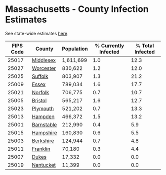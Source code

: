 # Massachusetts - County Infection Estimates

See state-wide estimates [here](/infections/us-ma).

|   FIPS Code |                   County |   Population |   % Currently Infected |   % Total Infected |
|-------------|--------------------------|--------------|------------------------|--------------------|
|       25017 |   [Middlesex](middlesex) |    1,611,699 |                    1.0 |               12.3 |
|       25027 |   [Worcester](worcester) |      830,622 |                    1.2 |               12.0 |
|       25025 |       [Suffolk](suffolk) |      803,907 |                    1.3 |               21.2 |
|       25009 |           [Essex](essex) |      789,034 |                    1.6 |               17.7 |
|       25021 |       [Norfolk](norfolk) |      706,775 |                    0.7 |               10.7 |
|       25005 |       [Bristol](bristol) |      565,217 |                    1.6 |               12.7 |
|       25023 |     [Plymouth](plymouth) |      521,202 |                    0.7 |               13.3 |
|       25013 |       [Hampden](hampden) |      466,372 |                    1.5 |               13.2 |
|       25001 | [Barnstable](barnstable) |      212,990 |                    0.4 |                5.9 |
|       25015 |   [Hampshire](hampshire) |      160,830 |                    0.6 |                5.5 |
|       25003 |   [Berkshire](berkshire) |      124,944 |                    0.7 |                4.8 |
|       25011 |     [Franklin](franklin) |       70,180 |                    0.3 |                4.4 |
|       25007 |           [Dukes](dukes) |       17,332 |                    0.0 |                0.0 |
|       25019 |   [Nantucket](nantucket) |       11,399 |                    0.0 |                0.0 |